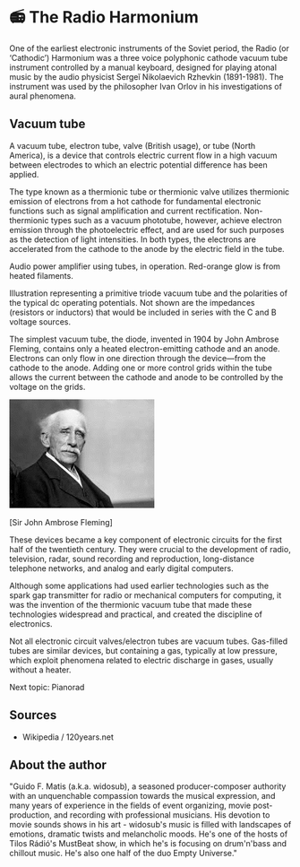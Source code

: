 # 📻 The Radio Harmonium

One of the earliest electronic instruments of the Soviet period, the Radio (or ‘Cathodic’) Harmonium was a three voice polyphonic cathode vacuum tube instrument controlled by a manual keyboard, designed for playing atonal music by the audio physicist Sergeĭ Nikolaevich Rzhevkin (1891-1981). The instrument was used by the philosopher Ivan Orlov in his investigations of aural phenomena.

## Vacuum tube

A vacuum tube, electron tube, valve (British usage), or tube (North America), is a device that controls electric current flow in a high vacuum between electrodes to which an electric potential difference has been applied.

The type known as a thermionic tube or thermionic valve utilizes thermionic emission of electrons from a hot cathode for fundamental electronic functions such as signal amplification and current rectification. Non- thermionic types such as a vacuum phototube, however, achieve electron emission through the photoelectric effect, and are used for such purposes as the detection of light intensities. In both types, the electrons are accelerated from the cathode to the anode by the electric field in the tube.

Audio power amplifier using tubes, in operation. Red-orange glow is from heated filaments.

Illustration representing a primitive triode vacuum tube and the polarities of the typical dc operating potentials. Not shown are the impedances (resistors or inductors) that would be included in series with the C and B voltage sources.

The simplest vacuum tube, the diode, invented in 1904 by
John Ambrose Fleming, contains only a heated electron-emitting cathode and an anode. Electrons can only flow in one direction through the device—from the cathode to the anode.
Adding one or more control grids within the tube allows the current between the cathode and anode to be controlled by the voltage on the grids.

![The Radio Harmonium](_static/images/radio-harmonium/sir_john.png)

[Sir John Ambrose Fleming]

These devices became a key component of electronic circuits for the first half of the twentieth century. They were crucial
to the development of radio, television, radar, sound recording and reproduction, long-distance telephone networks, and analog
and early digital computers.

Although some applications had used earlier technologies such as the spark gap transmitter for radio or mechanical computers for computing, it was the invention of the thermionic vacuum tube that made these technologies widespread and practical, and created the discipline of electronics.

Not all electronic circuit valves/electron tubes are vacuum tubes. Gas-filled tubes are similar devices, but containing a gas, typically at low pressure, which exploit phenomena related to electric discharge in gases, usually without a heater.

Next topic: Pianorad

## Sources

- Wikipedia / 120years.net

## About the author

"Guido F. Matis (a.k.a. widosub), a seasoned producer-composer authority with an unquenchable compassion towards the musical expression, and many years of experience in the fields of event organizing, movie post-production, and recording with professional musicians. His devotion to movie sounds shows in his art - widosub's music is filled with landscapes of emotions, dramatic twists and melancholic moods. He's one of the hosts of Tilos Rádió's MustBeat show, in which he's is focusing on drum'n'bass and chillout music. He's also one half of the duo Empty Universe."
